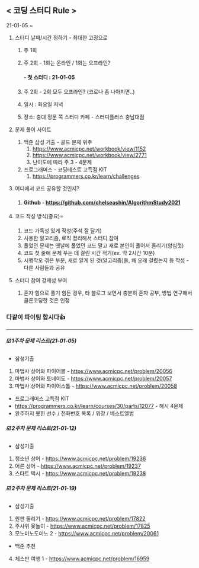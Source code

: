 ## < 코딩 스터디 Rule >



21-01-05 ~

1. 스터디 날짜/시간 정하기 - 최대한 고정으로
   1. 주 1회

   2. 주 2회 - 1회는 온라인 / 1회는 오프라인?

      #### - 첫 스터디 : 21-01-05 

   3. 주 2회 - 2회 모두 오프라인? (코로나 좀 나아지면..)

   4. 일시 : 화요일 저녁

   5. 장소: 충대 정문 쪽 스터디 카페 - 스터디플러스 충남대점

2. 문제 풀이 사이트
   1. 백준 삼성 기출 - 골드 문제 위주
      1. https://www.acmicpc.net/workbook/view/1152
      2. https://www.acmicpc.net/workbook/view/2771
      3. 난이도에 따라 주 3 - 4문제
   2. 프로그래머스 - 코딩테스트 고득점 KIT
      1. https://programmers.co.kr/learn/challenges

3. 어디에서 코드 공유할 것인지?

   1. #### Github - https://github.com/chelseashin/AlgorithmStudy2021

4. 코드 작성 방식(중요):star:

   1. 코드 가독성 있게 작성(주석 잘 달기)
   2. 사용한 알고리즘, 로직 정리해서 스터디 참여
   3. 풀었던 문제는 옛날에 풀었던 코드 말고 새로 본인이 풀어서 올리기(양심껏)
   4. 코드 첫 줄에 문제 푸는 데 걸린 시간 적기(ex. 약 2시간 10분)
   5. 시행착오 겪은 부분, 새로 알게 된 것(알고리즘)들, 왜 오래 걸렸는지 등 작성 - 다른 사람들과 공유

5. 스터디 참여 강제성 부여
   1. 혼자 힘으로 풀기 힘든 경우, 타 블로그 보면서 충분히 혼자 공부, 방법 연구해서 클론코딩한 것은 인정



### 다같이 파이팅 합시다:thumbsup:



---

##### :ballot_box_with_check: 1주차 문제 리스트(21-01-05)

* 삼성기출
1. 마법사 상어와 파이어볼 - https://www.acmicpc.net/problem/20056
2. 마법사 상어와 토네이도 - https://www.acmicpc.net/problem/20057
3. 마법사 상어와 파이어스톰 - https://www.acmicpc.net/problem/20058

* 프로그래머스 고득점 KIT
* https://programmers.co.kr/learn/courses/30/parts/12077 - 해시 4문제
* 완주하지 못한 선수 / 전화번호 목록 / 위장 / 베스트앨범

##### :ballot_box_with_check: 2주차 문제 리스트(21-01-12)

* 삼성기출
1. 청소년 상어 - https://www.acmicpc.net/problem/19236
2. 어른 상어 - https://www.acmicpc.net/problem/19237
3. 스타트 택시 - https://www.acmicpc.net/problem/19238

##### :ballot_box_with_check: 2주차 문제 리스트(21-01-19)

* 삼성기출
1. 원판 돌리기 - https://www.acmicpc.net/problem/17822
2. 주사위 윷놀이 - https://www.acmicpc.net/problem/17825
3. 모노미노도미노 2 - https://www.acmicpc.net/problem/20061
* 백준 추천
4. 체스판 여행 1 - https://www.acmicpc.net/problem/16959
